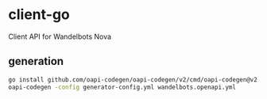 # client-go

Client API for Wandelbots Nova

## generation

```bash
go install github.com/oapi-codegen/oapi-codegen/v2/cmd/oapi-codegen@v2.3.0
oapi-codegen -config generator-config.yml wandelbots.openapi.yml
```
